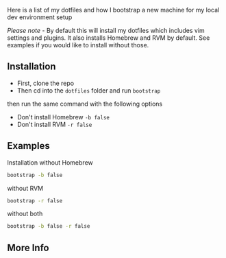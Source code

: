 Here is a list of my dotfiles and how I bootstrap a new machine 
for my local dev environment setup

*Please note* - By default this will install my dotfiles which includes vim settings and
plugins. It also installs Homebrew and RVM by default. See examples if
you would like to install without those.

## Installation ##
  * First, clone the repo
  * Then cd into the `dotfiles` folder and run `bootstrap`

then run the same command with the following options
  * Don't install Homebrew `-b false`
  * Don't install RVM `-r false`

## Examples ##
Installation without Homebrew
```bash
bootstrap -b false
```

without RVM
```bash
bootstrap -r false
```

without both
```bash
bootstrap -b false -r false
```

## More Info ##
